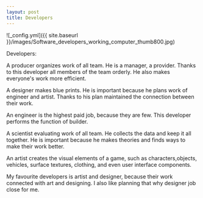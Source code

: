 ```yaml
---
layout: post
title: Developers
---
```

![_config.yml]({{ site.baseurl }}/images/Software_developers_working_computer_thumb800.jpg)

Developers:

A producer organizes work of all team. He is a manager, a provider. Thanks to this developer all members of the team orderly. He also makes everyone's work more efficient.

A designer makes blue prints. He is important because he plans work of engineer and artist. Thanks to his plan maintained the connection between their work.

An engineer is the highest paid job, because they are few. This developer performs the function of builder.

A scientist evaluating work of all team. He collects the data and keep it all together. He is important because he makes theories and finds ways to make their work better.

An artist creates the visual elements of a game, such as characters,objects, vehicles, surface textures, clothing, and even user interface components. 

My favourite developers is artist and designer, because their work connected with art and designing. I also like planning that why designer job close for me.



